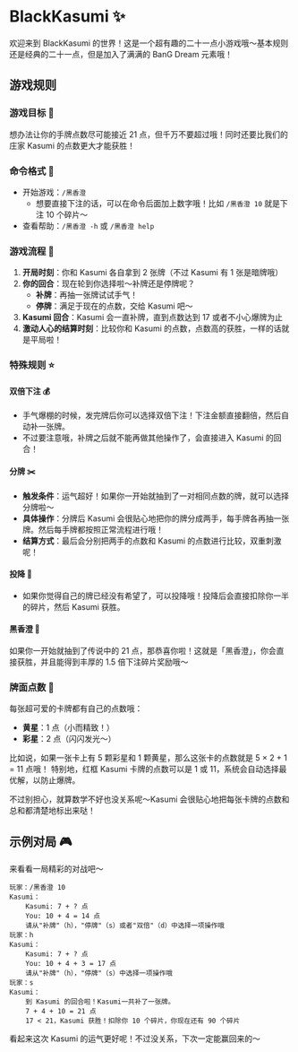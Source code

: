 # BlackKasumi ✨

欢迎来到 BlackKasumi 的世界！这是一个超有趣的二十一点小游戏哦～基本规则还是经典的二十一点，但是加入了满满的 BanG Dream 元素哦！

## 游戏规则

### 游戏目标 🎯

想办法让你的手牌点数尽可能接近 21 点，但千万不要超过哦！同时还要比我们的庄家 Kasumi 的点数更大才能获胜！

### 命令格式 📱

- 开始游戏：`/黑香澄`
    - 想要直接下注的话，可以在命令后面加上数字哦！比如 `/黑香澄 10` 就是下注 10 个碎片～
- 查看帮助：`/黑香澄 -h` 或 `/黑香澄 help`

### 游戏流程 🎲

1. **开局时刻**：你和 Kasumi 各自拿到 2 张牌（不过 Kasumi 有 1 张是暗牌哦）
2. **你的回合**：现在轮到你选择啦～补牌还是停牌呢？
    - **补牌**：再抽一张牌试试手气！
    - **停牌**：满足于现在的点数，交给 Kasumi 吧～
3. **Kasumi 回合**：Kasumi 会一直补牌，直到点数达到 17 或者不小心爆牌为止
4. **激动人心的结算时刻**：比较你和 Kasumi 的点数，点数高的获胜，一样的话就是平局啦！

### 特殊规则 ⭐

#### 双倍下注 💰

- 手气爆棚的时候，发完牌后你可以选择双倍下注！下注金额直接翻倍，然后自动补一张牌。
- 不过要注意哦，补牌之后就不能再做其他操作了，会直接进入 Kasumi 的回合！

#### 分牌 ✂️

- **触发条件**：运气超好！如果你一开始就抽到了一对相同点数的牌，就可以选择分牌啦～
- **具体操作**：分牌后 Kasumi 会很贴心地把你的牌分成两手，每手牌各再抽一张牌。然后每手牌都按照正常流程进行哦！
- **结算方式**：最后会分别把两手的点数和 Kasumi 的点数进行比较，双重刺激呢！

#### 投降 🤝

- 如果你觉得自己的牌已经没有希望了，可以投降哦！投降后会直接扣除你一半的碎片，然后 Kasumi 获胜。

#### 黑香澄 🎊

如果你一开始就抽到了传说中的 21 点，那恭喜你啦！这就是「黑香澄」，你会直接获胜，并且能得到丰厚的 1.5 倍下注碎片奖励哦～

### 牌面点数 🌟

每张超可爱的卡牌都有自己的点数哦：

- **黄星**：1 点（小而精致！）
- **彩星**：2 点（闪闪发光～）

比如说，如果一张卡上有 5 颗彩星和 1 颗黄星，那么这张卡的点数就是 5 × 2 + 1 = 11 点哦！
特别地，红框 Kasumi 卡牌的点数可以是 1 或 11，系统会自动选择最优解，以防止爆牌。

不过别担心，就算数学不好也没关系呢～Kasumi 会很贴心地把每张卡牌的点数和总和都清楚地标出来哒！

## 示例对局 🎮

来看看一局精彩的对战吧～

```text
玩家：/黑香澄 10
Kasumi：
    Kasumi: 7 + ? 点
    You: 10 + 4 = 14 点
    请从"补牌"（h），"停牌"（s）或者"双倍"（d）中选择一项操作哦
玩家：h
Kasumi：
    Kasumi: 7 + ? 点
    You: 10 + 4 + 3 = 17 点
    请从"补牌"（h），"停牌"（s）中选择一项操作哦
玩家：s
Kasumi：
    到 Kasumi 的回合啦！Kasumi一共补了一张牌。
    7 + 4 + 10 = 21 点
    17 < 21，Kasumi 获胜！扣除你 10 个碎片，你现在还有 90 个碎片
```

看起来这次 Kasumi 的运气更好呢！不过没关系，下次一定能赢回来的～
